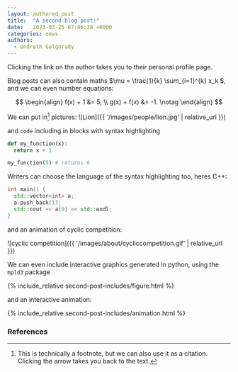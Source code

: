 ```yaml
---
layout: authored_post
title:  "A second blog post!"
date:   2023-03-25 07:46:38 +0000
categories: news
authors: 
  - Undreth Galgorady
---
```


Clicking the link on the author takes you to their personal profile page.

Blog posts can also contain maths $\mu = \frac{1}{k} \sum_{i=1}^{k} x_k $, and we can even number equations:

$$
\begin{align}
  f(x) + 1 &= 5,
  \\
  g(x) + f(x) &= -1.
  \notag
\end{align}
$$

We can put in[^citation] pictures:
![Lion]({{ '/images/people/lion.jpg' | relative_url }})

and `code` including in blocks with syntax highlighting
```python
def my_function(x):
  return x + 1

my_function(5) # returns 6
```
Writers can choose the language of the syntax highlighting too, heres C++:
```cpp
int main() {
  std::vector<int> a;
  a.push_back(1);
  std::cout << a[0] << std::endl;
}
```

and an animation of cyclic competition:

![cyclic competition]({{ '/images/about/cycliccompetition.gif' | relative_url }})

We can even include interactive graphics generated in python, using the `mpld3` package

{% include_relative second-post-includes/figure.html %}

and an interactive animation:

{% include_relative second-post-includes/animation.html %}


### References
[^citation]: This is technically a footnote, but we can also use it as a citation. Clicking the arrow takes you back to the text.
